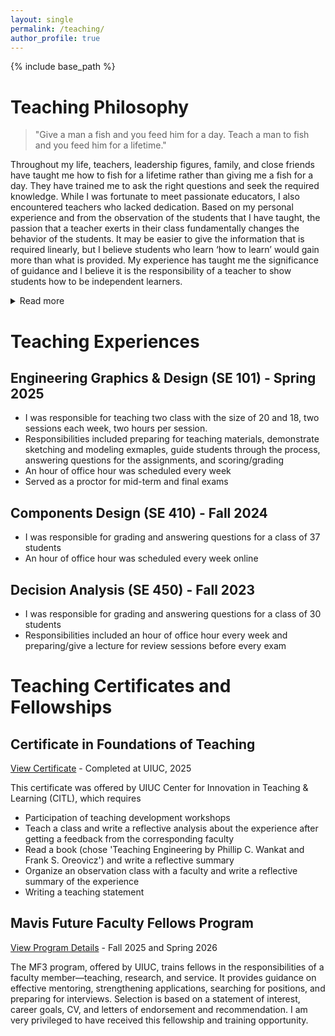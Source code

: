```yaml
---
layout: single
permalink: /teaching/
author_profile: true
---
```


{% include base_path %}

<!-- {% for post in site.teaching reversed %}
  {% include archive-single.html %}
{% endfor %} -->

<div class="justified">

# Teaching Philosophy 

> "Give a man a fish and you feed him for a day. Teach a man to fish and you feed him for a lifetime."  

Throughout my life, teachers, leadership figures, family, and close friends have taught me how 
to fish for a lifetime rather than giving me a fish for a day. They have trained me to ask the right 
questions and seek the required knowledge. While I was fortunate to meet passionate educators, I 
also encountered teachers who lacked dedication. Based on my personal experience and from the 
observation of the students that I have taught, the passion that a teacher exerts in their class 
fundamentally changes the behavior of the students. It may be easier to give the information that 
is required linearly, but I believe students who learn ‘how to learn’ would gain more than what is 
provided. My experience has taught me the significance of guidance and I believe it is the 
responsibility of a teacher to show students how to be independent learners.

<details>
<summary>Read more</summary>
The first challenge is keeping the student’s interest in the topic or course enough to motivate 
themselves. Proper motivation can provide students with a consistent driving force to devote 
themselves to learning. Based on my studies, “all learning involves transfer from previous 
experiences,” and it is important to create a connection between the topic and their prior knowledge. 
Each student is different in his or her way based on previous experiences, and it would be ideal to 
personalize this connection to encode the new information effectively. The contextual basis from 
a student’s previous experience allows them to understand what is being taught better when it is 
related to what they already know, which would be of interest. This not only allows students to 
confirm their existing knowledge and build on top of it if it is correct but also astonishes them 
otherwise when their belief is shattered. Hence, when asked a question, I typically respond by 
asking for their thoughts and reasoning behind their conclusion. This helps the student to stay 
focused on the matter, while I can learn how to amend their misconceptions if there are any.

Although customizing the teaching for each student is highly effective, the difficulty lies in its 
feasibility. For a class of substantial size, it is challenging to reach out to every student and build 
from his or her background. Therefore, I tried to learn methods of arousing curiosity and interest 
for a general audience. Through a consultation with a renowned faculty, I was advised several 
methods for engaging with students and piquing their interests. When a teacher is excited about 
what they are about to teach, students are prone to share the excitement. This required practicing 
the lecture materials but it was one of the most straightforward ways of grabbing the attention, 
which would be especially effective at the beginning of a class. In addition, bringing a 
counterintuitive example allows students to be pleasantly surprised. One clear way to create bonds 
with the students is by memorizing all their names. Although it needs some initial effort, it not 
only made handing back assignments easier but also gave an impression that I care for them and 
construct an environment where I am open to discussions. As this allows me to personalize their 
learning, I try to apply this approach across all the courses I am involved in teaching.

While it is important to maintain the student’s interest and enthusiasm toward the topic to 
encourage self-learning, it is also necessary to teach them how to evaluate their learning progress. 
Metacognition is “the ability to monitor one’s current level of understanding.” However, assessing 
progress by simply checking whether they got questions or problems correctly might not be 
sufficient for evaluation. It is difficult to be objective about one’s state and I think assignments 
play a significant role on this note. Rather than simply scoring the assignments based on the rubric, 
I try to comment on the process of reaching the answer whenever possible. Even when the answer 
is correct, I attempt to add suggestions on the problem assumptions and give questions that a 
student can think about further. Providing thoughtful feedback goes beyond offering correct 
answers; it equips students with tools to expand their knowledge using external resources and 
encourages them to consider problems in realistic contexts. Such activity requires a lot of time and 
attempting to deliver them to individual students is a challenge. However, I firmly believe training 
students to inquire about what is provided and to think further is a great addition to learning how 
to learn and it is definitely worth the effort. Furthermore, I personally experienced that some of 
the efforts can be efficiently reduced by utilizing specialized applications such as Canvas 
SpeedGrader or Gradescope.

I have a passion for learning new ways of teaching and implementing them to students, 
considering their unique style with the hope of shaping their ability to learn on their own. I would 
like to pass down what I have learned to future generations and help them according to their needs, 
providing the higher education they deserve. It would be incredibly satisfying to see students enjoy 
learning engineering and thrive at applying it for the good of society.  
</details>


# Teaching Experiences

## Engineering Graphics & Design (SE 101) - Spring 2025
- I was responsible for teaching two class with the size of 20 and 18, two sessions each week, two hours per session.
- Responsibilities included preparing for teaching materials, demonstrate sketching and modeling exmaples, guide students through the process, answering questions for the assignments, and scoring/grading
- An hour of office hour was scheduled every week
- Served as a proctor for mid-term and final exams

## Components Design (SE 410) - Fall 2024
- I was responsible for grading and answering questions for a class of 37 students
- An hour of office hour was scheduled every week online

## Decision Analysis (SE 450) - Fall 2023
- I was responsible for grading and answering questions for a class of 30 students
- Responsibilities included an hour of office hour every week and preparing/give a lecture for review sessions before every exam 

# Teaching Certificates and Fellowships

## Certificate in Foundations of Teaching
[View Certificate](https://credentials.illinois.edu/5699459c-a479-47f6-85f1-7d7cb1dce26a#acc.TgoO1453) - Completed at UIUC, 2025

This certificate was offered by UIUC Center for Innovation in Teaching & Learning (CITL), which requires
- Participation of teaching development workshops
- Teach a class and write a reflective analysis about the experience after getting a feedback from the corresponding faculty
- Read a book (chose 'Teaching Engineering by Phillip C. Wankat and Frank S. Oreovicz') and write a reflective summary
- Organize an observation class with a faculty and write a reflective summary of the experience
- Writing a teaching statement

## Mavis Future Faculty Fellows Program
[View Program Details](https://mavis.grainger.illinois.edu/) - Fall 2025 and Spring 2026

The MF3 program, offered by UIUC, trains fellows in the responsibilities of a faculty member—teaching, research, and service. 
It provides guidance on effective mentoring, strengthening applications, searching for positions, and preparing for interviews. 
Selection is based on a statement of interest, career goals, CV, and letters of endorsement and recommendation. 
I am very privileged to have received this fellowship and training opportunity.


</div>
